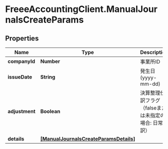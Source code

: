 # FreeeAccountingClient.ManualJournalsCreateParams

## Properties
Name | Type | Description | Notes
------------ | ------------- | ------------- | -------------
**companyId** | **Number** | 事業所ID | 
**issueDate** | **String** | 発生日 (yyyy-mm-dd) | 
**adjustment** | **Boolean** | 決算整理仕訳フラグ（falseまたは未指定の場合: 日常仕訳） | [optional] 
**details** | [**[ManualJournalsCreateParamsDetails]**](ManualJournalsCreateParamsDetails.md) |  | 


